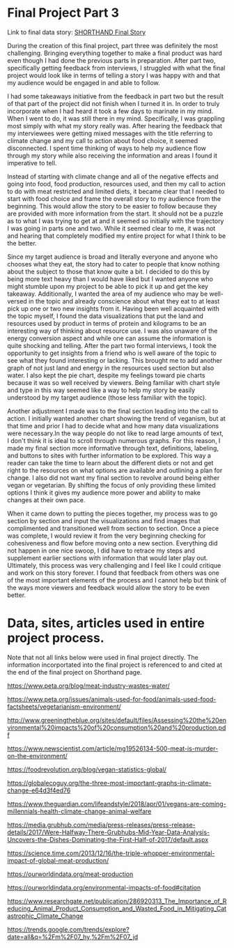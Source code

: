 # Final Project Part 3

Link to final data story: 
[SHORTHAND Final Story](https://carnegiemellon.shorthandstories.com/-climate-change-and-no-chill-/index.html)


During the creation of this final project, part three was definitely the most challenging. Bringing everything together to make a final product was hard even though I had done the previous parts in preparation. After part two, specifically getting feedback from interviews, I struggled with what the final project would look like in terms of telling a story I was happy with and that my audience would be engaged in and able to follow. 

I had some takeaways initiative from the feedback in part two but the result of that part of the project did not finish when I turned it in. In order to truly incorporate when I had heard it took a few days to marinate in my mind. When I went to do, it was still there in my mind. Specifically, I was grappling most simply with what my story really was. After hearing the feedback that my interviewees were getting mixed messages with the title referring to climate change and my call to action about food choice, it seemed disconnected. I spent time thinking of ways to help my audience flow through my story while also receiving the information and areas I found it imperative to tell. 

Instead of starting with climate change and all of the negative effects and going into food, food production, resources used, and then my call to action to do with meat restricted and limited diets, it became clear that I needed to start with food choice and frame the overall story to my audience from the beginning. This would allow the story to be easier to follow because they are provided with more information from the start. It should not be a puzzle as to what I was trying to get at and it seemed so initially with the trajectory I was going in parts one and two. While it seemed clear to me, it was not and hearing that completely modified my entire project for what I think to be the better. 

Since my target audience is broad and literally everyone and anyone who chooses what they eat, the story had to cater to people that know nothing about the subject to those that know quite a bit. I decided to do this by being more text heavy than I would have liked but I wanted anyone who might stumble upon my project to be able to pick it up and get the key takeaway. Additionally, I wanted the area of my audience who may be well-versed in the topic and already conscience about what they eat to at least pick up one or two new insights from it. Having been well acquainted with the topic myself, I found the data visualizations that put the land and resources used by product in terms of protein and kilograms to be an interesting way of thinking about resource use. I was also unaware of the energy conversion aspect and while one can assume the information is quite shocking and telling. 
After the part two formal interviews, I took the opportunity to get insights from a friend who is well aware of the topic to see what they found interesting or lacking. This brought me to add another graph of not just land and energy in the resources used section but also water. I also kept the pie chart, despite my feelings toward pie charts because it was so well received by viewers. Being familiar with chart style and type in this way seemed like a way to help my story be easily understood by my target audience (those less familiar with the topic).

 Another adjustment I made was to the final section leading into the call to action. I initially wanted another chart showing the trend of veganism, but at that time and prior I had to decide what and how many data visualizations were necessary.In the way people do not like to read large amounts of text, I don't think it is ideal to scroll through numerous graphs. For this reason, I made my final section more informative through text, definitions, labeling, and buttons to sites with further information to be explored. This way a reader can take the time to learn about the different diets or not and get right to the resources on what options are available and outlining a plan for change. I also did not want my final section to revolve around being either vegan or vegetarian. By shifting the focus of only providing these limited options I think it gives my audience more power and ability to make changes at their own pace. 

When it came down to putting the pieces together, my process was to go section by section and input the visualizations and find images that complimented and transitioned well from section to section. Once a piece was complete, I would review it from the very beginning checking for cohesiveness and flow before moving onto a new section. Everything did not happen in one nice swoop, I did have to retrace my steps and supplement earlier sections with information that would later play out. Ultimately, this process was very challenging and I feel like I could critique and work on this story forever. I found that feedback from others was one of the most important elements of the process and I cannot help but think of the ways more viewers and feedback would allow the story to be even better. 





# Data, sites, articles used in entire project process. 


Note that not all links below were used in final project directly. The information incorportated into the final project is referenced to and cited at the end of the final project on Shorthand page. 

https://www.peta.org/blog/meat-industry-wastes-water/

https://www.peta.org/issues/animals-used-for-food/animals-used-food-factsheets/vegetarianism-environment/

http://www.greeningtheblue.org/sites/default/files/Assessing%20the%20environmental%20impacts%20of%20consumption%20and%20production.pdf

https://www.newscientist.com/article/mg19526134-500-meat-is-murder-on-the-environment/

https://foodrevolution.org/blog/vegan-statistics-global/

https://globalecoguy.org/the-three-most-important-graphs-in-climate-change-e64d3f4ed76

https://www.theguardian.com/lifeandstyle/2018/apr/01/vegans-are-coming-millennials-health-climate-change-animal-welfare

https://media.grubhub.com/media/press-releases/press-release-details/2017/Were-Halfway-There-Grubhubs-Mid-Year-Data-Analysis-Uncovers-the-Dishes-Dominating-the-First-Half-of-2017/default.aspx

https://science.time.com/2013/12/16/the-triple-whopper-environmental-impact-of-global-meat-production/

https://ourworldindata.org/meat-production

https://ourworldindata.org/environmental-impacts-of-food#citation

https://www.researchgate.net/publication/286920313_The_Importance_of_Reducing_Animal_Product_Consumption_and_Wasted_Food_in_Mitigating_Catastrophic_Climate_Change

https://trends.google.com/trends/explore?date=all&q=%2Fm%2F07_hy,%2Fm%2F07_jd






